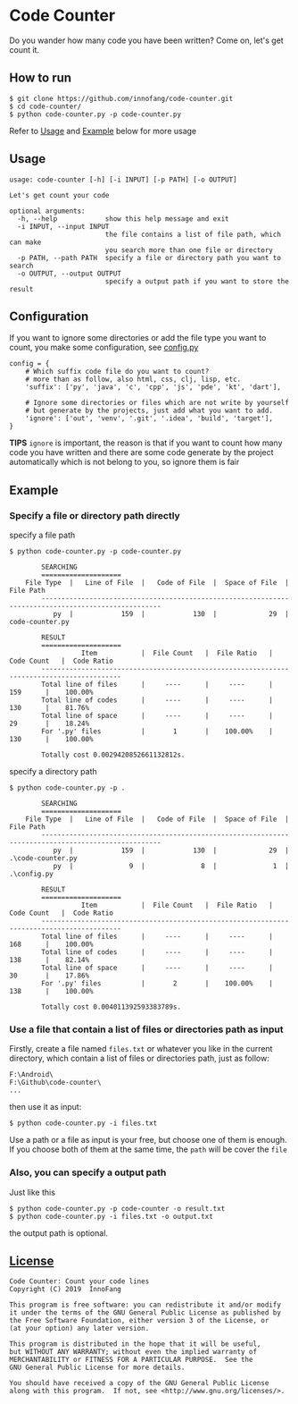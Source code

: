 # Code Counter

Do you wander how many code you have been written? Come on, let's get count it.

## How to run

```shell
$ git clone https://github.com/innofang/code-counter.git
$ cd code-counter/
$ python code-counter.py -p code-counter.py
```

Refer to [Usage](#usage) and [Example](#example) below for more usage

<h2 id="usage">Usage</h2>

```shell 
usage: code-counter [-h] [-i INPUT] [-p PATH] [-o OUTPUT]

Let's get count your code

optional arguments:
  -h, --help            show this help message and exit
  -i INPUT, --input INPUT
                        the file contains a list of file path, which can make
                        you search more than one file or directory
  -p PATH, --path PATH  specify a file or directory path you want to search
  -o OUTPUT, --output OUTPUT
                        specify a output path if you want to store the result

```

## Configuration

If you want to ignore some directories or add the file type you want to count, you make some configuration,
see [config.py](config.py)

```
config = {
    # Which suffix code file do you want to count?
    # more than as follow, also html, css, clj, lisp, etc.
    'suffix': ['py', 'java', 'c', 'cpp', 'js', 'pde', 'kt', 'dart'],

    # Ignore some directories or files which are not write by yourself
    # but generate by the projects, just add what you want to add.
    'ignore': ['out', 'venv', '.git', '.idea', 'build', 'target'],
}
```

**TIPS** `ignore` is important, the reason is that if you want to count how many code you have written 
and there are some code generate by the project automatically which is not belong to you, 
so ignore them is fair

<h2 id="example">Example</h2>

### Specify a file or directory path directly

specify a file path

```shell
$ python code-counter.py -p code-counter.py

        SEARCHING
        ====================
    File Type  |   Line of File  |   Code of File  |  Space of File  |  File Path
        ----------------------------------------------------------------------------------------------------
           py  |            159  |            130  |             29  |  code-counter.py

        RESULT
        ====================
                  Item           |  File Count   |  File Ratio   |  Code Count   |  Code Ratio
        ------------------------------------------------------------------------------------------
        Total line of files      |     ----      |     ----      |      159      |    100.00%
        Total line of codes      |     ----      |     ----      |      130      |    81.76%
        Total line of space      |     ----      |     ----      |      29       |    18.24%
        For '.py' files          |       1       |    100.00%    |      130      |    100.00%

        Totally cost 0.0029420852661132812s.

```

specify a directory path

```shell
$ python code-counter.py -p .

        SEARCHING
        ====================
    File Type  |   Line of File  |   Code of File  |  Space of File  |  File Path
        ----------------------------------------------------------------------------------------------------
           py  |            159  |            130  |             29  |  .\code-counter.py
           py  |              9  |              8  |              1  |  .\config.py

        RESULT
        ====================
                  Item           |  File Count   |  File Ratio   |  Code Count   |  Code Ratio
        ------------------------------------------------------------------------------------------
        Total line of files      |     ----      |     ----      |      168      |    100.00%
        Total line of codes      |     ----      |     ----      |      138      |    82.14%
        Total line of space      |     ----      |     ----      |      30       |    17.86%
        For '.py' files          |       2       |    100.00%    |      138      |    100.00%

        Totally cost 0.004011392593383789s.

```   

### Use a file that contain a list of files or directories path as input

Firstly, create a file named `files.txt` or whatever you like in the current directory,
which contain a list of files or directories path, just as follow:

```
F:\Android\
F:\Github\code-counter\
...
```
then use it as input:

```shell
$ python code-counter.py -i files.txt
```

Use a path or a file as input is your free, but choose one of them is enough.
If you choose both of them at the same time, the `path` will be cover the `file` 

### Also, you can specify a output path

Just like this

```shell
$ python code-counter.py -p code-counter -o result.txt
$ python code-counter.py -i files.txt -o output.txt
```

the output path is optional.

## [License](./LICENSE)

    Code Counter: Count your code lines
    Copyright (C) 2019  InnoFang

    This program is free software: you can redistribute it and/or modify
    it under the terms of the GNU General Public License as published by
    the Free Software Foundation, either version 3 of the License, or
    (at your option) any later version.

    This program is distributed in the hope that it will be useful,
    but WITHOUT ANY WARRANTY; without even the implied warranty of
    MERCHANTABILITY or FITNESS FOR A PARTICULAR PURPOSE.  See the
    GNU General Public License for more details.

    You should have received a copy of the GNU General Public License
    along with this program.  If not, see <http://www.gnu.org/licenses/>.
